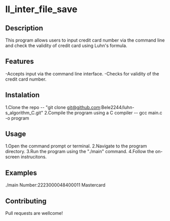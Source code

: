 # ll_inter_file_save

## Description

This program allows users to input credit card number
via the command line and check the validity of credit card using Luhn's formula.

## Features
-Accepts input via the command line interface.
-Checks for validity of the credit card number.

## Instalation
1.Clone the repo
-- "git clone git@github.com:Bele2244/luhn-s_algorithm_C.git"
2.Compile the program using a C compiler
-- gcc main.c -o program

## Usage
1.Open the command prompt or terminal.
2.Navigate to the program directory.
3.Run the program using the "./main" command.
4.Follow the on-screen instrucitons.

## Examples
./main
Number:2223000048400011
Mastercard

## Contributing

Pull requests are wellcome!
